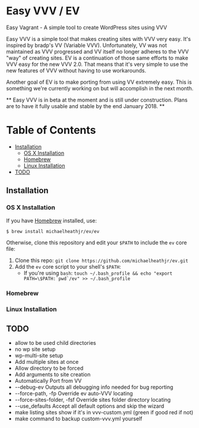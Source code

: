 # Easy VVV / EV
Easy Vagrant - A simple tool to create WordPress sites using VVV

Easy VVV is a simple tool that makes creating sites with VVV very easy. It's inspired by bradp's VV (Variable VVV). Unfortunately, VV was not maintained as VVV progressed and VV itself no longer adheres to the VVV "way" of creating sites. EV is a continuation of those same efforts to make VVV easy for the new VVV 2.0. That means that it's very simple to use the new features of VVV without having to use workarounds.

Another goal of EV is to make porting from using VV extremely easy. This is something we're currently working on but will accomplish in the next month.

** Easy VVV is in beta at the moment and is still under construction. Plans are to have it fully usable and stable by the end January 2018. **

# Table of Contents

- [Installation](#installation)
  - [OS X Installation](#os-x-installation)
  - [Homebrew](#homebrew)
  - [Linux Installation](#linux-installation)
- [TODO](#TODO)


## Installation

### OS X Installation

If you have [Homebrew](http://brew.sh/) installed, use:

	$ brew install michaelheathjr/ev/ev

Otherwise, clone this repository and edit your `$PATH` to include the `ev` core file:

1. Clone this repo: `git clone https://github.com/michaelheathjr/ev.git`
1. Add the `ev` core script to your shell's `$PATH`:
    * If you're using `bash`: ``touch ~/.bash_profile && echo "export PATH=\$PATH:`pwd`/ev" >> ~/.bash_profile``

### Homebrew

### Linux Installation

## TODO
- allow to be used child directories
- no wp site setup
- wp-multi-site setup
- Add multiple sites at once
- Allow directory to be forced
- Add arguments to site creation
- Automatically Port from VV
- --debug-ev 			            Outputs all debugging info needed for bug reporting
- --force-path, -fp 		      Override ev auto-VVV locating
- --force-sites-folder, -fsf 	Override sites folder directory locating
- --use_defaults		          Accept all default options and skip the wizard
- make listing sites show if it's in vvv-custom.yml (green if good red if not)
- make command to backup custom-vvv.yml yourself


